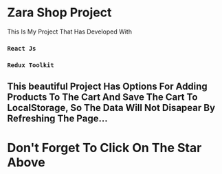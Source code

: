 # Zara Shop Project

This Is My Project That Has Developed With

### `React Js`

### `Redux Toolkit`

## This beautiful Project Has Options For Adding Products To The Cart And Save The Cart To LocalStorage, So The Data Will Not Disapear By Refreshing The Page...

# Don't Forget To Click On The Star Above
